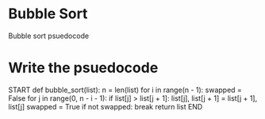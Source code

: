 # Bubble Sort

Bubble sort psuedocode


# Write the psuedocode 
START
def bubble_sort(list):
    n = len(list)
    for i in range(n - 1):
        swapped = False
        for j in range(0, n - i - 1):
            if list[j] > list[j + 1]:
                list[j], list[j + 1] = list[j + 1], list[j]
                swapped = True
        if not swapped:
            break
    return list
END

